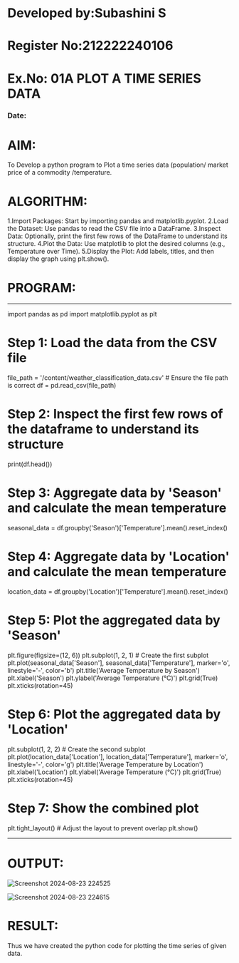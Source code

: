 # Developed by:Subashini S
# Register No:212222240106
# Ex.No: 01A PLOT A TIME SERIES DATA
###  Date: 

# AIM:
To Develop a python program to Plot a time series data (population/ market price of a commodity
/temperature.
# ALGORITHM:
1.Import Packages: Start by importing pandas and matplotlib.pyplot.
2.Load the Dataset: Use pandas to read the CSV file into a DataFrame.
3.Inspect Data: Optionally, print the first few rows of the DataFrame to understand its structure.
4.Plot the Data: Use matplotlib to plot the desired columns (e.g., Temperature over Time).
5.Display the Plot: Add labels, titles, and then display the graph using plt.show().
# PROGRAM:

---
import pandas as pd
import matplotlib.pyplot as plt

# Step 1: Load the data from the CSV file
file_path = '/content/weather_classification_data.csv'  # Ensure the file path is correct
df = pd.read_csv(file_path)

# Step 2: Inspect the first few rows of the dataframe to understand its structure
print(df.head())

# Step 3: Aggregate data by 'Season' and calculate the mean temperature
seasonal_data = df.groupby('Season')['Temperature'].mean().reset_index()

# Step 4: Aggregate data by 'Location' and calculate the mean temperature
location_data = df.groupby('Location')['Temperature'].mean().reset_index()

# Step 5: Plot the aggregated data by 'Season'
plt.figure(figsize=(12, 6))
plt.subplot(1, 2, 1)  # Create the first subplot
plt.plot(seasonal_data['Season'], seasonal_data['Temperature'], marker='o', linestyle='-', color='b')
plt.title('Average Temperature by Season')
plt.xlabel('Season')
plt.ylabel('Average Temperature (°C)')
plt.grid(True)
plt.xticks(rotation=45)

# Step 6: Plot the aggregated data by 'Location'
plt.subplot(1, 2, 2)  # Create the second subplot
plt.plot(location_data['Location'], location_data['Temperature'], marker='o', linestyle='-', color='g')
plt.title('Average Temperature by Location')
plt.xlabel('Location')
plt.ylabel('Average Temperature (°C)')
plt.grid(True)
plt.xticks(rotation=45)

# Step 7: Show the combined plot
plt.tight_layout()  # Adjust the layout to prevent overlap
plt.show()

---



# OUTPUT:


![Screenshot 2024-08-23 224525](https://github.com/user-attachments/assets/fb82045e-c915-497f-b594-126181a9a6e6)



![Screenshot 2024-08-23 224615](https://github.com/user-attachments/assets/57a4831b-6b1c-4055-a697-cf9121020693)

# RESULT:
Thus we have created the python code for plotting the time series of given data.

